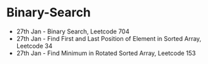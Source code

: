 # Binary-Search

- 27th Jan - Binary Search, Leetcode 704
- 27th Jan - Find First and Last Position of Element in Sorted Array, Leetcode 34
- 27th Jan - Find Minimum in Rotated Sorted Array, Leetcode 153
